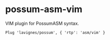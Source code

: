 # possum-asm-vim

VIM plugin for PossumASM syntax.

```
Plug 'lavignes/possum', { 'rtp': 'asm/vim' }
```
